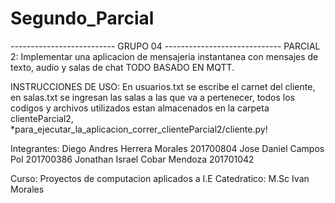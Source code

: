 # Segundo_Parcial

 
--------------------------   GRUPO 04    -----------------------------
PARCIAL 2: Implementar una aplicacion de mensajeria instantanea con
mensajes de texto, audio y salas de chat TODO BASADO EN MQTT.

INSTRUCCIONES DE USO: En usuarios.txt se escribe el carnet del cliente,
en salas.txt se ingresan las salas a las que va a pertenecer, todos los
codigos y archivos utilizados estan almacenados en la carpeta clienteParcial2, *para_ejecutar_la_aplicacion_correr_clienteParcial2/cliente.py! 

Integrantes:    Diego Andres Herrera Morales        201700804
                Jose Daniel Campos Pol              201700386
                Jonathan Israel Cobar Mendoza       201701042

Curso: Proyectos de computacion aplicados a I.E
Catedratico: M.Sc Ivan Morales

